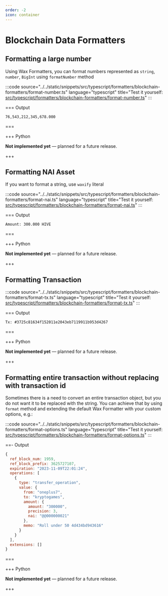 ```yaml
---
order: -2
icon: container
---
```


# Blockchain Data Formatters

## Formatting a large number

Using Wax Formatters, you can format numbers represented as `string`, `number`, `BigInt` using `formatNumber` method

:::code source="../../static/snippets/src/typescript/formatters/blockchain-formatters/format-number.ts" language="typescript" title="Test it yourself: [src/typescript/formatters/blockchain-formatters/format-number.ts](https://stackblitz.com/github/openhive-network/wax-doc-snippets?file=src%2Ftypescript%2Fformatters%2Fblockchain-formatters%2Fformat-number.ts&startScript=test-formatters-blockchain-formatters-format-number)" :::

=== Output

```text
76,543,212,345,678.000
```

===

+++ Python

**Not implemented yet** — planned for a future release.

+++

## Formatting NAI Asset

If you want to format a string, use `waxify` literal

:::code source="../../static/snippets/src/typescript/formatters/blockchain-formatters/format-nai.ts" language="typescript" title="Test it yourself: [src/typescript/formatters/blockchain-formatters/format-nai.ts](https://stackblitz.com/github/openhive-network/wax-doc-snippets?file=src%2Ftypescript%2Fformatters%2Fblockchain-formatters%2Fformat-nai.ts&startScript=test-formatters-blockchain-formatters-format-nai)" :::

=== Output

```text
Amount: 300.000 HIVE
```

===

+++ Python

**Not implemented yet** — planned for a future release.

+++

## Formatting Transaction

:::code source="../../static/snippets/src/typescript/formatters/blockchain-formatters/format-tx.ts" language="typescript" title="Test it yourself: [src/typescript/formatters/blockchain-formatters/format-tx.ts](https://stackblitz.com/github/openhive-network/wax-doc-snippets?file=src%2Ftypescript%2Fformatters%2Fblockchain-formatters%2Fformat-tx.ts&startScript=test-formatters-blockchain-formatters-format-tx)" :::

=== Output

```text
Tx: #3725c81634f152011e2043eb7119911b953d4267
```

===

+++ Python

**Not implemented yet** — planned for a future release.

+++

## Formatting entire transaction without replacing with transaction id

Sometimes there is a need to convert an entire transaction object, but you do not want it to be replaced with the string.
You can achieve that by using `format` method and extending the default Wax Formatter with your custom options, e.g.:

:::code source="../../static/snippets/src/typescript/formatters/blockchain-formatters/format-options.ts" language="typescript" title="Test it yourself: [src/typescript/formatters/blockchain-formatters/format-options.ts](https://stackblitz.com/github/openhive-network/wax-doc-snippets?file=src%2Ftypescript%2Fformatters%2Fblockchain-formatters%2Fformat-options.ts&startScript=test-formatters-blockchain-formatters-format-options)" :::

==- Output

```javascript
{
  ref_block_num: 1959,
  ref_block_prefix: 3625727107,
  expiration: "2023-11-09T22:01:24",
  operations: [
    {
      type: "transfer_operation",
      value: {
        from: "oneplus7",
        to: "kryptogames",
        amount: {
          amount: "300000",
          precision: 3,
          nai: "@@000000021"
        },
        memo: "Roll under 50 4d434bd943616"
      }
    }
  ],
  extensions: []
}
```

===

+++ Python

**Not implemented yet** — planned for a future release.

+++
